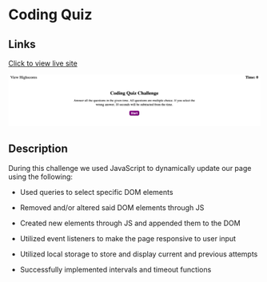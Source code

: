 # Coding Quiz

## Links
[Click to view live site](https://zachshouts.github.io/coding-quiz/)

![Live code-quiz site](./assets/images/code-quiz.png)

## Description

During this challenge we used JavaScript to dynamically update our page using the following:

* Used queries to select specific DOM elements

* Removed and/or altered said DOM elements through JS

* Created new elements through JS and appended them to the DOM

* Utilized event listeners to make the page responsive to user input

* Utilized local storage to store and display current and previous attempts

* Successfully implemented intervals and timeout functions